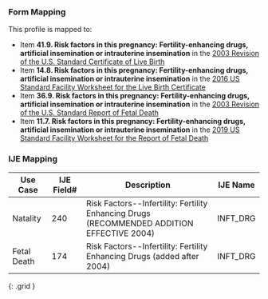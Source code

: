 ### Form Mapping
This profile is mapped to:
 * Item **41.9. Risk factors in this pregnancy: Fertility-enhancing drugs, artificial insemination or intrauterine insemination** in the [2003 Revision of the U.S. Standard Certificate of Live Birth](https://www.cdc.gov/nchs/data/dvs/birth11-03final-ACC.pdf)
 * Item **14.8. Risk factors in this pregnancy: Fertility-enhancing drugs, artificial insemination or intrauterine insemination** in the [2016 US Standard Facility Worksheet for the Live Birth Certificate](https://www.cdc.gov/nchs/data/dvs/facility-worksheet-2016-508.pdf)
 * Item **36.9. Risk factors in this pregnancy: Fertility-enhancing drugs, artificial insemination or intrauterine insemination** in the [2003 Revision of the U.S. Standard Report of Fetal Death](https://www.cdc.gov/nchs/data/dvs/FDEATH11-03finalACC.pdf)
 * Item **11.7. Risk factors in this pregnancy: Fertility-enhancing drugs, artificial insemination or intrauterine insemination** in the [2019 US Standard Facility Worksheet for the Report of Fetal Death](https://www.cdc.gov/nchs/data/dvs/fetal-death-facility-worksheet-2019-508.pdf)

### IJE Mapping

| **Use Case** | **IJE Field#** | **Description** | **IJE Name** |
| ------------ | -------------- | --------------- | ------------ |
| Natality | 240 | Risk Factors--Infertility: Fertility Enhancing Drugs  (RECOMMENDED ADDITION EFFECTIVE 2004) | INFT_DRG |
| Fetal Death | 174 | Risk Factors--Infertility: Fertility Enhancing Drugs (added after 2004) | INFT_DRG |
{: .grid }
